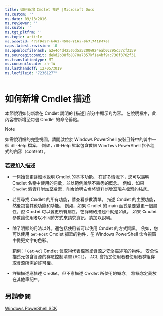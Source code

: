 ```yaml
---
title: 如何新增 Cmdlet 描述 |Microsoft Docs
ms.custom: ''
ms.date: 09/13/2016
ms.reviewer: ''
ms.suite: ''
ms.tgt_pltfrm: ''
ms.topic: article
ms.assetid: 47af9d57-bd63-4596-816a-0b717418476b
caps.latest.revision: 10
ms.openlocfilehash: a2e4c4d42566d5a52006924eab02295c37cf3159
ms.sourcegitcommit: debd2b38fb8070a7357bf1a4bf9cc736f3702f31
ms.translationtype: MT
ms.contentlocale: zh-TW
ms.lasthandoff: 12/05/2019
ms.locfileid: "72361277"
---
```

# <a name="how-to-add-a-cmdlet-description"></a>如何新增 Cmdlet 描述

本節說明如何新增在 Cmdlet 說明的 [描述] 部分中顯示的內容。 在說明檔中，此內容會新增至每個 Cmdlet 的命令節點。

> [!NOTE]
> 如需說明檔的完整視圖，請開啟位於 Windows PowerShell 安裝目錄中的其中一個 dll-Help 檔案。 例如，dll-Help 檔案包含數個 Windows PowerShell 指令程式的內容（content）。

### <a name="to-add-a-description"></a>若要加入描述

- 一開始會更詳細地說明 Cmdlet 的基本功能。 在許多情況下，您可以說明 Cmdlet 名稱中使用的詞彙，並以範例說明不熟悉的概念。 例如，如果 Cmdlet 將資料附加至檔案，則會說明它會將資料新增至現有檔案的結尾。

- 若要尋找 Cmdlet 的所有功能，請查看參數清單。 描述 Cmdlet 的主要功能，然後包含其他功能和功能。 例如，如果 Cmdlet 的 main 函式是要變更一個屬性，但 Cmdlet 可以變更所有屬性，在詳細的描述中就是如此。 如果 Cmdlet 參數讓使用者以不同的方式來請求資訊，請加以說明。

- 除了明顯的用法以外，還包括使用者可以使用 Cmdlet 的方式資訊。 例如，您可以使用 `Get-Host` Cmdlet 抓取的物件，在 Windows PowerShell 命令視窗中變更文字的色彩。

  範例：「`Get-Acl` Cmdlet 會取得代表檔案或資源之安全描述項的物件。 安全性描述元包含資源的存取控制清單 (ACL)。 ACL 會指定使用者和使用者群組存取資源所需的許可權。

- 詳細描述應描述 Cmdlet，但不應描述 Cmdlet 所使用的概念。 將概念定義放在其他筆記中。

## <a name="see-also"></a>另請參閱

[Windows PowerShell SDK](../windows-powershell-reference.md)
